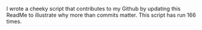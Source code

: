 I wrote a cheeky script that contributes to my Github by updating this ReadMe to illustrate why more than commits matter. This script has run 166 times.